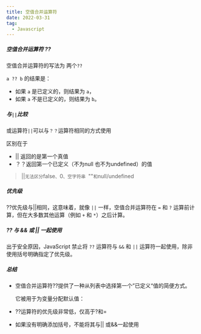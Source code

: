 ```yaml
---
title: 空值合并运算符
date: 2022-03-31
tag:
  - Javascript
---
```

##### 空值合并运算符 ??

空值合并运算符的写法为 两个`??`

`a ?? b` 的结果是：

- 如果 `a` 是已定义的，则结果为 `a`，
- 如果 `a` 不是已定义的，则结果为 `b`。

##### 与`||`比较

或运算符`||`可以与`？？`运算符相同的方式使用

区别在于

* || 返回的是第一个真值
* ？？返回第一个已定义（不为null 也不为undefined）的值

> ||` 无法区分 `false`、`0`、空字符串 `""` 和 `null/undefined

##### 优先级

??优先级与||相同，这意味着，就像 `||` 一样，空值合并运算符在 `=` 和 `?` 运算前计算，但在大多数其他运算（例如 `+` 和 `*`）之后计算。

##### ?? 与 && 或 || 一起使用

出于安全原因，JavaScript 禁止将 `??` 运算符与 `&&` 和 `||` 运算符一起使用，除非使用括号明确指定了优先级。

##### 总结

* 空值合并运算符??提供了一种从列表中选择第一个”已定义“值的简便方式。

    它被用于为变量分配默认值：

* ??运算符的优先级非常低，仅高于?和=

* 如果没有明确添加括号，不能将其与|| 或&&一起使用

